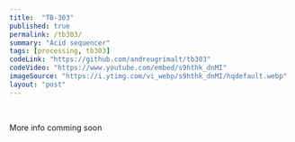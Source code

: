 ```yaml
---
title:  "TB-303"
published: true
permalink: /tb303/
summary: "Acid sequencer"
tags: [processing, tb303]
codeLink: "https://github.com/andreugrimalt/tb303"
codeVideo: "https://www.youtube.com/embed/s9hthk_dnMI"
imageSource: "https://i.ytimg.com/vi_webp/s9hthk_dnMI/hqdefault.webp"
layout: "post"
---
```


<br/>
<p>More info comming soon</p>
